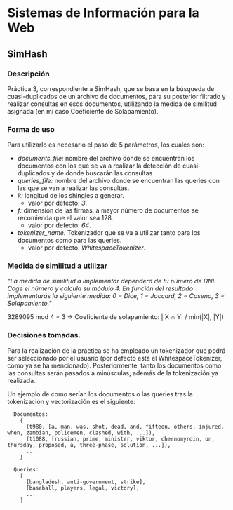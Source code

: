 # Sistemas de Información para la Web
## SimHash
### Descripción
<p text-align="justify">
    Práctica 3, correspondiente a SimHash, que se basa en la búsqueda de cuasi-duplicados de un archivo de documentos, para su posterior filtrado y realizar consultas en esos documentos, utilizando la medida de similitud asignada (en mi caso Coeficiente de Solapamiento).
</p>

### Forma de uso
<p text-align="justify">
    Para utilizarlo es necesario el paso de 5 parámetros, los cuales son:
</p>

* _documents_file:_ nombre del archivo donde se encuentran los documentos con los que se va a realizar la detección de cuasi-duplicados y de donde buscarán las consultas
* _queries_file:_ nombre del archivo donde se encuentran las queries con las que se van a realizar las consultas.
* _k:_ longitud de los shingles a generar.
    * valor por defecto: *3*.
* _f:_ dimensión de las firmas, a mayor número de documentos se recomienda que el valor sea 128.
    * valor por defecto: *64*.
* _tokenizer_name:_ Tokenizador que se va a utilizar tanto para los documentos como para las queries.
    * valor por defecto: *WhitespaceTokenizer*.

### Medida de similitud a utilizar
<p text-align="justify">
    <em>"La medida de similitud a implementar dependerá de tu número de DNI. Coge el número y calcula su módulo 4. En función del resultado implementarás la siguiente medida: 0 = Dice, 1 = Jaccard, 2 = Coseno, 3 = Solapamiento."</em> 
</p>

3289095 mod 4 = 3 -> Coeficiente de solapamiento: | X ∩ Y| / min(|X|, |Y|)

### Decisiones tomadas.
<p text-align="justify">
  Para la realización de la práctica se ha empleado un tokenizador que podrá ser seleccionado por el usuario (por defecto está el WhitespaceTokenizer, como ya se ha mencionado). Posteriormente, tanto los documentos como las consultas serán pasados a minúsculas, además de la tokenización ya realizada.  
</p>

<p text-align="justify">
  Un ejemplo de como serían los documentos o las queries tras la tokenización y vectorización es el siguiente:
</p>

```
  Documentos:
    {
      (t980, [a, man, was, shot, dead, and, fifteen, others, injured, when, zambian, policemen, clashed, with, ...]),
      (t1088, [russian, prime, minister, viktor, chernomyrdin, on, thursday, proposed, a, three-phase, solution, ...]),
      ...
    }
    
  Queries:
    [
      [bangladesh, anti-government, strike], 
      [baseball, players, legal, victory], 
      ...
    ]
```